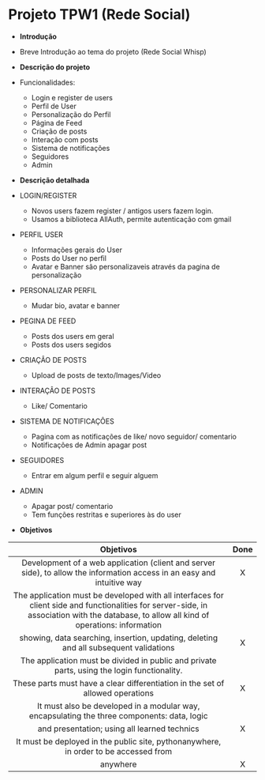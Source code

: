 # Projeto TPW1 (Rede Social)

- **Introdução**
- Breve Introdução ao tema do projeto (Rede Social Whisp)

- **Descrição do projeto**
- Funcionalidades:
    * Login e register de users
    * Perfil de User
    * Personalização do Perfil
    * Página de Feed
    * Criação de posts
    * Interação com posts
    * Sistema de notificações
    * Seguidores
    * Admin

- **Descrição detalhada**

+ LOGIN/REGISTER
    - Novos users fazem register / antigos users fazem login.
    - Usamos a biblioteca AllAuth, permite autenticação com gmail

+ PERFIL USER
    - Informações gerais do User
    - Posts do User no perfil
    - Avatar e Banner são personalizaveis através da pagina de personalização

+ PERSONALIZAR PERFIL
    - Mudar bio, avatar e banner

+ PEGINA DE FEED
    - Posts dos users em geral
    - Posts dos users segidos

+ CRIAÇÂO DE POSTS
    - Upload de posts de texto/Images/Video

+ INTERAÇÂO DE POSTS
    - Like/ Comentario

+ SISTEMA DE NOTIFICAÇÔES
    - Pagina com as notificações de like/ novo seguidor/ comentario
    - Notificações de Admin apagar post

+ SEGUIDORES
    - Entrar em algum perfil e seguir alguem

+ ADMIN
    - Apagar post/ comentario
    - Tem funções restritas e superiores às do user

- **Objetivos**

| Objetivos | Done |
|:---: |:---:|
| Development of a web application (client and server side), to allow the information access in an easy and intuitive way | X |
| The application must be developed with all interfaces for client side and functionalities for server-side, in association with the database, to allow all kind of operations: information
showing, data searching, insertion, updating, deleting and all subsequent validations | X |
| The application must be divided in public and private parts, using the login functionality.
These parts must have a clear differentiation in the set of allowed operations | X |
| It must also be developed in a modular way, encapsulating the three components: data, logic
and presentation; using all learned technics | X |
|It must be deployed in the public site, pythonanywhere, in order to be accessed from
anywhere | X |